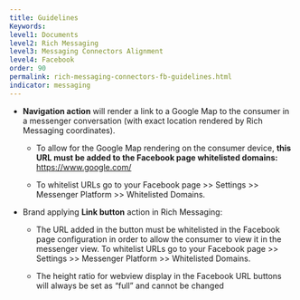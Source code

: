 ```yaml
---
title: Guidelines
Keywords:
level1: Documents
level2: Rich Messaging
level3: Messaging Connectors Alignment
level4: Facebook
order: 90
permalink: rich-messaging-connectors-fb-guidelines.html
indicator: messaging
---
```


* **Navigation action** will render a link to a Google Map to the consumer in a messenger conversation (with exact location rendered by Rich Messaging coordinates).

  * To allow for the Google Map rendering on the consumer device, **this URL must be added to the Facebook page whitelisted domains:** https://www.google.com/

  * To whitelist URLs go to your Facebook page >> Settings >> Messenger Platform >> Whitelisted Domains.

* Brand applying **Link button** action in Rich Messaging:

  * The URL added in the button must be whitelisted in the Facebook page configuration in order to allow the consumer to view it in the messenger view. To whitelist URLs go to your Facebook page >> Settings >> Messenger Platform >> Whitelisted Domains.

  * The height ratio for webview display in the Facebook URL buttons will always be set as “full” and cannot be changed
